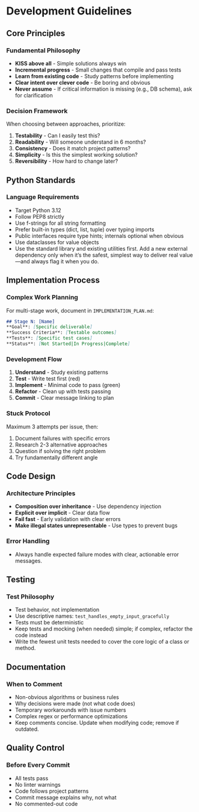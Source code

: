# Development Guidelines

## Core Principles

### Fundamental Philosophy
- **KISS above all** - Simple solutions always win
- **Incremental progress** - Small changes that compile and pass tests
- **Learn from existing code** - Study patterns before implementing
- **Clear intent over clever code** - Be boring and obvious
- **Never assume** - If critical information is missing (e.g., DB schema), ask for clarification

### Decision Framework
When choosing between approaches, prioritize:
1. **Testability** - Can I easily test this?
2. **Readability** - Will someone understand in 6 months?
3. **Consistency** - Does it match project patterns?
4. **Simplicity** - Is this the simplest working solution?
5. **Reversibility** - How hard to change later?

## Python Standards

### Language Requirements
- Target Python 3.12
- Follow PEP8 strictly
- Use f-strings for all string formatting
- Prefer built-in types (dict, list, tuple) over typing imports
- Public interfaces require type hints; internals optional when obvious
- Use dataclasses for value objects
- Use the standard library and existing utilities first. Add a new external dependency only when it’s the safest, simplest way to deliver real value—and always flag it when you do.

## Implementation Process

### Complex Work Planning
For multi-stage work, document in `IMPLEMENTATION_PLAN.md`:

```markdown
## Stage N: [Name]
**Goal**: [Specific deliverable]
**Success Criteria**: [Testable outcomes]
**Tests**: [Specific test cases]
**Status**: [Not Started|In Progress|Complete]
```

### Development Flow
1. **Understand** - Study existing patterns
2. **Test** - Write test first (red)
3. **Implement** - Minimal code to pass (green)
4. **Refactor** - Clean up with tests passing
5. **Commit** - Clear message linking to plan

### Stuck Protocol
Maximum 3 attempts per issue, then:
1. Document failures with specific errors
2. Research 2-3 alternative approaches
3. Question if solving the right problem
4. Try fundamentally different angle

## Code Design

### Architecture Principles
- **Composition over inheritance** - Use dependency injection
- **Explicit over implicit** - Clear data flow
- **Fail fast** - Early validation with clear errors
- **Make illegal states unrepresentable** - Use types to prevent bugs

### Error Handling
- Always handle expected failure modes with clear, actionable error messages.

## Testing

### Test Philosophy
- Test behavior, not implementation
- Use descriptive names: `test_handles_empty_input_gracefully`
- Tests must be deterministic
- Keep tests and mocking (when needed) simple; if complex, refactor the code instead
- Write the fewest unit tests needed to cover the core logic of a class or method.

## Documentation

### When to Comment
- Non-obvious algorithms or business rules
- Why decisions were made (not what code does)
- Temporary workarounds with issue numbers
- Complex regex or performance optimizations
- Keep comments concise. Update when modifying code; remove if outdated.

## Quality Control

### Before Every Commit
- All tests pass
- No linter warnings
- Code follows project patterns
- Commit message explains why, not what
- No commented-out code
